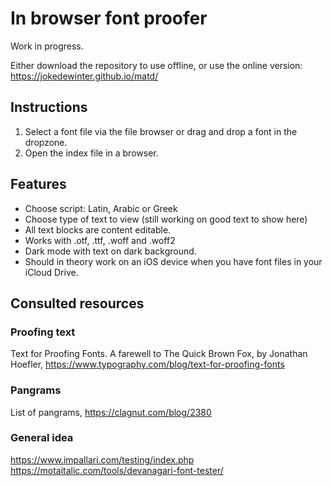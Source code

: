# In browser font proofer

Work in progress.

Either download the repository to use offline, or use the online version: https://jokedewinter.github.io/matd/

## Instructions

1. Select a font file via the file browser or drag and drop a font in the dropzone.
2. Open the index file in a browser.

## Features

- Choose script: Latin, Arabic or Greek
- Choose type of text to view (still working on good text to show here)
- All text blocks are content editable.
- Works with .otf, .ttf, .woff and .woff2
- Dark mode with text on dark background.
- Should in theory work on an iOS device when you have font files in your iCloud Drive.

## Consulted resources

### Proofing text
Text for Proofing Fonts. A farewell to The Quick Brown Fox, by Jonathan Hoefler, https://www.typography.com/blog/text-for-proofing-fonts

### Pangrams
List of pangrams, https://clagnut.com/blog/2380

### General idea
https://www.impallari.com/testing/index.php
https://motaitalic.com/tools/devanagari-font-tester/
